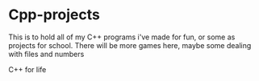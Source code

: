 # Cpp-projects
This is to hold all of my C++ programs i've made for fun, or some as projects for school. 
There will be more games here, maybe some dealing with files and numbers

C++ for life
